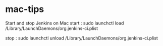 # mac-tips

Start and stop Jenkins on Mac
start : sudo launchctl load /Library/LaunchDaemons/org.jenkins-ci.plist

stop  : sudo launchctl unload /Library/LaunchDaemons/org.jenkins-ci.plist
